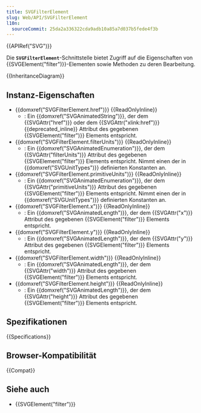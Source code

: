 ```yaml
---
title: SVGFilterElement
slug: Web/API/SVGFilterElement
l10n:
  sourceCommit: 25da2a336322cda9adb10a85a7d037b5fede4f3b
---
```


{{APIRef("SVG")}}

Die **`SVGFilterElement`**-Schnittstelle bietet Zugriff auf die Eigenschaften von {{SVGElement("filter")}}-Elementen sowie Methoden zu deren Bearbeitung.

{{InheritanceDiagram}}

## Instanz-Eigenschaften

- {{domxref("SVGFilterElement.href")}} {{ReadOnlyInline}}
  - : Ein {{domxref("SVGAnimatedString")}}, der dem {{SVGAttr("href")}} oder dem {{SVGAttr("xlink:href")}} {{deprecated_inline}} Attribut des gegebenen {{SVGElement("filter")}} Elements entspricht.
- {{domxref("SVGFilterElement.filterUnits")}} {{ReadOnlyInline}}
  - : Ein {{domxref("SVGAnimatedEnumeration")}}, der dem {{SVGAttr("filterUnits")}} Attribut des gegebenen {{SVGElement("filter")}} Elements entspricht. Nimmt einen der in {{domxref("SVGUnitTypes")}} definierten Konstanten an.
- {{domxref("SVGFilterElement.primitiveUnits")}} {{ReadOnlyInline}}
  - : Ein {{domxref("SVGAnimatedEnumeration")}}, der dem {{SVGAttr("primitiveUnits")}} Attribut des gegebenen {{SVGElement("filter")}} Elements entspricht. Nimmt einen der in {{domxref("SVGUnitTypes")}} definierten Konstanten an.
- {{domxref("SVGFilterElement.x")}} {{ReadOnlyInline}}
  - : Ein {{domxref("SVGAnimatedLength")}}, der dem {{SVGAttr("x")}} Attribut des gegebenen {{SVGElement("filter")}} Elements entspricht.
- {{domxref("SVGFilterElement.y")}} {{ReadOnlyInline}}
  - : Ein {{domxref("SVGAnimatedLength")}}, der dem {{SVGAttr("y")}} Attribut des gegebenen {{SVGElement("filter")}} Elements entspricht.
- {{domxref("SVGFilterElement.width")}} {{ReadOnlyInline}}
  - : Ein {{domxref("SVGAnimatedLength")}}, der dem {{SVGAttr("width")}} Attribut des gegebenen {{SVGElement("filter")}} Elements entspricht.
- {{domxref("SVGFilterElement.height")}} {{ReadOnlyInline}}
  - : Ein {{domxref("SVGAnimatedLength")}}, der dem {{SVGAttr("height")}} Attribut des gegebenen {{SVGElement("filter")}} Elements entspricht.

## Spezifikationen

{{Specifications}}

## Browser-Kompatibilität

{{Compat}}

## Siehe auch

- {{SVGElement("filter")}}

